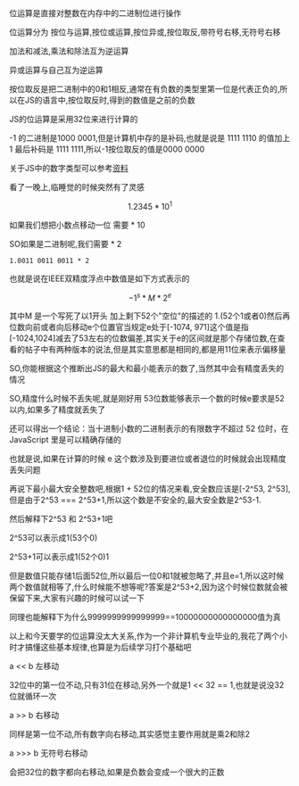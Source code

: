 位运算是直接对整数在内存中的二进制位进行操作

位运算分为 按位与运算,按位或运算,按位异或,按位取反,带符号右移,无符号右移

加法和减法,乘法和除法互为逆运算

异或运算与自己互为逆运算

按位取反是把二进制中的0和1相反,通常在有负数的类型里第一位是代表正负的,所以在JS的语言中,按位取反时,得到的数值是之前的负数

JS的位运算是采用32位来进行计算的

-1 的二进制是1000 0001,但是计算机中存的是补码,也就是说是 1111 1110 的值加上1 最后补码是 1111 1111,所以-1按位取反的值是0000 0000

关于JS中的数字类型可以参考[资料](https://lifesinger.wordpress.com/2011/03/07/js-precision/)

看了一晚上,临睡觉的时候突然有了灵感


```math
1.2345 * 10^1
```

如果我们想把小数点移动一位 需要 * 10

SO如果是二进制呢,我们需要 * 2

```
1.0011 0011 0011 * 2
```

也就是说在IEEE双精度浮点中数值是如下方式表示的

```math
-1^s * M * 2^e
```

其中M 是一个写死了以1开头 加上剩下52个"空位"的描述的 1.(52个1或者0)然后再位数向前或者向后移动e个位置官当规定e处于[-1074, 971]这个值是指[-1024,1024]减去了53左右的位数偏差,其实关于e的区间就是那个存储位数,在查看的帖子中有两种版本的说法,但是其实意思都是相同的,都是用11位来表示偏移量

SO,你能根据这个推断出JS的最大和最小能表示的数了,当然其中会有精度丢失的情况

SO,精度什么时候不丢失呢,就是刚好用 53位数能够表示一个数的时候e要求是52以内,如果多了精度就丢失了

还可以得出一个结论：当十进制小数的二进制表示的有限数字不超过 52 位时，在 JavaScript 里是可以精确存储的

也就是说,如果在计算的时候 e 这个数涉及到要进位或者退位的时候就会出现精度丢失问题

再说下最小最大安全整数吧,根据1 + 52位的情况来看,安全数应该是[-2^53, 2^53],但是由于2^53 === 2^53+1,所以这个数是不安全的,最大安全数是2^53-1.

然后解释下2^53 和 2^53+1吧

2^53可以表示成1(53个0)

2^53+1可以表示成1(52个0)1

但是数值只能存储1后面52位,所以最后一位0和1就被忽略了,并且e=1,所以这时候两个数值就相等了,什么时候能不想等呢?答案是2^53+2,因为这个时候位数就会被保留下来,大家有兴趣的时候可以试一下

同理也能解释下为什么9999999999999999==10000000000000000值为真

以上和今天要学的位运算没太大关系,作为一个非计算机专业毕业的,我花了两个小时才搞懂这些基本规律,也算是为后续学习打个基础吧

a << b 左移动

32位中的第一位不动,只有31位在移动,另外一个就是1 << 32 == 1,也就是说没32位就循环一次

a >> b 右移动

同样是第一位不动,所有数字向右移动,其实感觉主要作用就是乘2和除2

a >>> b 无符号右移动

会把32位的数字都向右移动,如果是负数会变成一个很大的正数